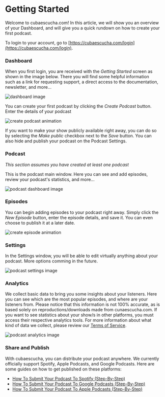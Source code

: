 # Getting Started
Welcome to cubaescucha.com! In this article, we will show you an overview of your Dashboard, and will give you a quick rundown on how to create your first podcast.

To login to your account, go to [https://cubaescucha.com/login](https://cubaescucha.com/login).

### Dashboard
When you first login, you are received with the *Getting Started* screen as shown in the image below. There you will find some helpful information such as a link for requesting support, a direct access to the documentation, newsletter, and more...

![dashboard image](/storage/articles/cubaescucha-dashboard.png)

You can create your first podcast by clicking the *Create Podcast* button. Enter the details of your podcast

![create podcast animation](/storage/articles/cubaescucha-create-podcast-animation.gif)

If you want to make your show publicly available right away, you can do so by selecting the *Make public* checkbox next to the *Save* button. You can also hide and publish your podcast on the Podcast Settings.

### Podcast
*This section assumes you have created at least one podcast*

This is the podcast main window. Here you can see and add episodes, review your podcast's statistics, and more...

![podcast dashboard image](/storage/articles/cubaescucha-podcast-main.png)

### Episodes
You can begin adding episodes to your podcast right away. Simply click the *New Episode* button, enter the episode details, and save it. You can even choose to publish it at a later date.

![create episode animation](/storage/articles/cubaescucha-create-episode-animation.gif)

### Settings
In the Settings window, you will be able to edit virtually anything about your podcast. More options comming in the future.

![podcast settings image](/storage/articles/cubaescucha-podcast-settings.png)

### Analytics
We collect basic data to bring you some insights about your listeners. Here you can see which are the most popular episodes, and where are your listeners from. Please notice that this information is not 100% accurate, as is based solely on reproductions/downloads made from cunaescucha.com. If you want to see statistics about your show/s in other platforms, you must access their respective analytics tools. For more information about what kind of data we collect, please review our [Terms of Service](/terms-of-service).

![podcast analytics image](/storage/articles/cubaescucha-podcast-analytics.png)

### Share and Publish
With cubaescucha, you can distribute your podcast anywhere. We currently officially support Spotify, Apple Podcasts, and Google Podcasts. Here are some guides on how to get published on these platforms:
- [How To Submit Your Podcast To Spotify (Step-By-Step)](#)
- [How To Submit Your Podcast To Google Podcasts (Step-By-Step)](#)
- [How To Submit Your Podcast To Apple Podcasts (Step-By-Step)](#)
